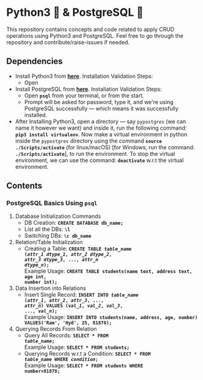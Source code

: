 # Python3 🐍 & PostgreSQL 🐘

This repository contains concepts and code related to apply CRUD operations using Python3 and PostgreSQL. Feel free to go through the repository and contribute/raise-issues if needed.

## Dependencies

- Install Python3 from **[here](https://www.python.org/downloads/)**. Installation Validation Steps:
  - Open
- Install PostgreSQL from **[here](https://www.postgresql.org/download/)**. Installation Validation Steps:
  - Open **`psql`** from your terminal, or from the start.
  - Prompt will be asked for password, type it, and we're using PostgreSQL successfully &mdash; which means it was successfully installed.
- After Installing Python3, open a directory &mdash; say `pypostgres` (we can name it however we want) and inside it, run the following command: **`pip3 install virtualenv`**. Now make a virtual environment in python inside the `pypostgres` directory using the command **`source ./Scripts/activate`** (for linux/macOS) [for Windows, run the command: **`./Scripts/activate`**], to run the environment. To stop the virtual environment, we can use the command: **`deactivate`** w.r.t the virtual environment.

## Contents

### PostgreSQL Basics Using `psql`

1. Database Initialization Commands
   - DB Creation: **`CREATE DATABASE db_name;`**
   - List all the DBs: **`\l`**
   - Switching DBs: **`\c db_name`**
2. Relation/Table Initialization
   - Creating a Table: **<code>CREATE TABLE *table_name* (*attr_1* *dtype_1*, *attr_2* *dtype_2*, *attr_3* *dtype_3*, ..., *attr_n* *dtype_n*);</code>** <br>
   Example Usage: **<code>CREATE TABLE students(name text, address text, age int, number int);</code>**
3. Data Insertion into Relations
   - Insert Single Record: **<code>INSERT INTO *table_name* (*attr_1*, *attr_2*, *attr_3*, ..., *attr_n*) VALUES (*val_1*, *val_2*, *val_3*, ..., *val_n*);</code>** <br> Example Usage: **<code>INSERT INTO students(name, address, age, number) VALUES('Ram', 'Hyd', 25, 81878);</code>**
4. Querying Records From Relation
   - Query All Records: **<code>SELECT * FROM *table_name*;</code>** <br> Example Usage: **<code>SELECT * FROM students;</code>**
   - Querying Records w.r.t a Condition: **<code>SELECT * FROM *table_name* WHERE *condition*;</code>** <br> Example Usage: **<code>SELECT * FROM students WHERE number=81878;</code>**
